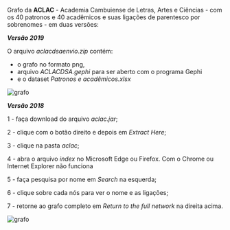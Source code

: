 Grafo da **ACLAC** - Academia Cambuiense de Letras, Artes e Ciências -  com os 40 patronos e 40 acadêmicos e suas ligações de parentesco por sobrenomes - em duas versões:

***Versão 2019***

O arquivo _aclacdsaenvio.zip_ contém:
- o grafo no formato png, 
- arquivo _ACLACDSA.gephi_ para ser aberto com o programa Gephi 
- e o dataset _Patronos e acadêmicos.xlsx_

![grafo](https://i.postimg.cc/KjB35yS4/aclacdsa.png)

***Versão 2018***

1 - faça download do arquivo _aclac.jar_;

2 - clique com o botão direito e depois em _Extract Here_;

3 - clique na pasta _aclac_;

4 - abra o arquivo _index_ no Microsoft Edge ou Firefox. Com o Chrome ou Internet Explorer não funciona

5 - faça pesquisa por nome em _Search_ na esquerda;

6 - clique sobre cada nós para ver o nome e as ligações;

7 - retorne ao grafo completo em _Return to the full network_ na direita acima.

![grafo](https://s20.postimg.cc/my62ahgdp/github.jpg)


